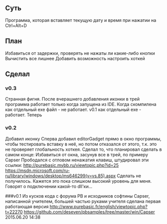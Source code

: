 ## Суть
Программа, которая вставляет текущую дату и время при нажатии на Ctrl+Alt+D

## План
Избавиться от задержки, проверять не нажаты ли какие-либо кнопки
Вычистить все лишнее
Добавить возможность настроить хоткей

## Сделал
### v0.3
Странная фигня. После вчерашнего добавления иконки в трей программа работает только когда запущена из IDE. Когда скомпилена как отдельный exe файл - не работает. v0.1 как отдельный exe - работает. Теперь 

### v0.2
Добавил иконку
Сперва добавил editorGadget прямо в окно программы, чтобы тестировать вставку в неё, но потом отказался от этого, т.к. это не проверяет глобальность хоткея. 
Сделал то, что планировал сделать в самом конце: Избавиться от окна, засунув все в трей, по примеру Capser
Прободался с отловом ненажатия клавиш, штудировал эти ссылки: 
http://purebasic.mybb.ru/viewtopic.php?id=25
https://msdn.microsoft.com/ru-ru/library/windows/desktop/ms646299(v=vs.85).aspx
Сделать не получилось. Кажется это пока слишком высокий уровень для меня. Говорят о подключении какой-то dll'ки...

###v0.1
Из кусков кода с форума PB и исходников софтины Capser, написанной учителем, большей частью руками учителя сделана первая работающая версия http://www.purebasic.fr/english/viewtopic.php?t=22270 https://github.com/deseven/pbsamples/tree/master/win/Capser
2015.06.20 14:38